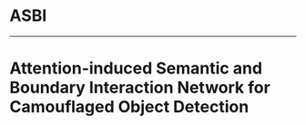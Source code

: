 # ASBI
***
# Attention-induced Semantic and Boundary Interaction Network for Camouflaged Object Detection
